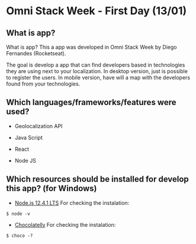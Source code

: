 # Omni Stack Week - First Day (13/01)

## What is app? 
What is app? 
This a app was developed in Omni Stack Week by Diego Fernandes (Rocketseat). 

The goal is develop a app that can find developers based in technologies they are using next to your localization. In desktop version, just is possible to register the users. In mobile version, have will a map with the developers found from your technologies. 

## Which languages/frameworks/features were used?
- Geolocalization API

- Java Script 

- React

- Node JS

## Which resources should be installed for develop this app? (for Windows)

- [Node.js 12.4.1 LTS](https://nodejs.org/en/)
  For checking the instalation: 
```
$ node -v 
```
- [Chocolatelly](https://chocolatey.org/install)
  For checking the instalation: 
```
$ choco -?
```
